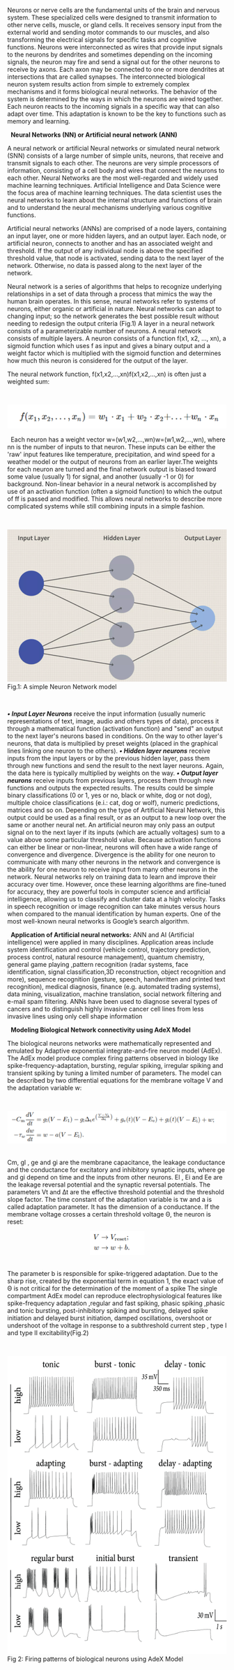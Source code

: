 Neurons or nerve cells are the fundamental units of the brain and nervous system. These specialized cells were designed to transmit information to other nerve cells, muscle, or gland cells. It receives sensory input from the external world and sending motor commands to our muscles, and also transforming the electrical signals for specific tasks and cognitive functions. Neurons were interconnected as wires that provide input signals to the neurons by dendrites and sometimes depending on the incoming signals, the neuron may fire and send a signal out for the other neurons to receive by axons. Each axon may be connected to one or more dendrites at intersections that are called synapses. The interconnected biological neuron system results action from simple to extremely complex mechanisms and it forms biological neural networks. The behavior of the system is determined by the ways in which the neurons are wired together. Each neuron reacts to the incoming signals in a specific way that can also adapt over time. This adaptation is known to be the key to functions such as memory and learning.

&nbsp;
**Neural Networks (NN) or Artificial neural network (ANN)**
&nbsp;

A neural network or artificial Neural networks or simulated neural network (SNN) consists of a large number of simple units, neurons, that receive and transmit signals to each other. The neurons are very simple processors of information, consisting of a cell body and wires that connect the neurons to each other. Neural Networks are the most well-regarded and widely used machine learning techniques. Artificial Intelligence and Data Science were the focus area of machine learning techniques. The data scientist uses the neural networks to learn about the internal structure and functions of brain and to understand the neural mechanisms underlying various cognitive functions.

Artificial neural networks (ANNs) are comprised of a node layers, containing an input layer, one or more hidden layers, and an output layer. Each node, or artificial neuron, connects to another and has an associated weight and threshold. If the output of any individual node is above the specified threshold value, that node is activated, sending data to the next layer of the network. Otherwise, no data is passed along to the next layer of the network.

Neural network is a series of algorithms that helps to recognize underlying relationships in a set of data through a process that mimics the way the human brain operates. In this sense, neural networks refer to systems of neurons, either organic or artificial in nature. Neural networks can adapt to changing input; so the network generates the best possible result without needing to redesign the output criteria (Fig.1)
A layer in a neural network consists of a parameterizable number of neurons. A neural network consists of multiple layers. A neuron consists of a function f(x1, x2, ..., xn), a sigmoid function which uses f as input and gives a binary output and a weight factor which is multiplied with the sigmoid function and determines how much this neuron is considered for the output of the layer.

The neural network function, f(x1,x2,…,xn)f(x1,x2,…,xn) is often just a weighted sum:

&nbsp;
<center><img src="images/ntwrk1.png" title="" /></center>

&nbsp;
Each neuron has a weight vector w=(w1,w2,...,wn)w=(w1,w2,...,wn), where nn is the number of inputs to that neuron. These inputs can be either the 'raw' input features like temperature, precipitation, and wind speed for a weather model or the output of neurons from an earlier layer.The weights for each neuron are turned and the final network output is biased toward some value (usually 1) for signal, and another (usually -1 or 0) for background. Non-linear behavior in a neural network is accomplished by use of an activation function (often a sigmoid function) to which the output of ff is passed and modified. This allows neural networks to describe more complicated systems while still combining inputs in a simple fashion.

&nbsp;
<center><img src="images/ntwrk2.png" title="" /></center>
Fig.1: A simple Neuron Network model

&nbsp;

***• Input Layer Neurons*** receive the input information (usually numeric representations of text, image, audio and others types of data), process it through a mathematical function (activation function) and "send" an output to the next layer's neurons based in conditions. On the way to other layer's neurons, that data is multiplied by preset weights (placed in the graphical lines linking one neuron to the others).
***•	Hidden layer neurons*** receive inputs from the input layers or by the previous hidden layer, pass them through new functions and send the result to the next layer neurons. Again, the data here is typically multiplied by weights on the way.
***•	Output layer neurons*** receive inputs from previous layers, process them through new functions and outputs the expected results. The results could be simple binary classifications (0 or 1, yes or no, black or white, dog or not dog), multiple choice classifications (e.i.: cat, dog or wolf), numeric predictions, matrices and so on. Depending on the type of Artificial Neural Network, this output could be used as a final result, or as an output to a new loop over the same or another neural net.
An artificial neuron may only pass an output signal on to the next layer if its inputs (which are actually voltages) sum to a value above some particular threshold value. Because activation functions can either be linear or non-linear, neurons will often have a wide range of convergence and divergence. Divergence is the ability for one neuron to communicate with many other neurons in the network and convergence is the ability for one neuron to receive input from many other neurons in the network. 
Neural networks rely on training data to learn and improve their accuracy over time. However, once these learning algorithms are fine-tuned for accuracy, they are powerful tools in computer science and artificial intelligence, allowing us to classify and cluster data at a high velocity. Tasks in speech recognition or image recognition can take minutes versus hours when compared to the manual identification by human experts. One of the most well-known neural networks is Google’s search algorithm.

&nbsp;
**Application of Artificial neural networks:** ANN and AI (Artificial intelligence) were applied in many   disciplines. Application areas include system identification and control (vehicle control, trajectory prediction, process control, natural resource management), quantum chemistry, general game playing ,pattern recognition (radar systems, face identification, signal classification,3D reconstruction, object recognition and more), sequence recognition (gesture, speech, handwritten and printed text recognition), medical diagnosis, finance (e.g. automated trading systems), data mining, visualization, machine translation, social network filtering and e-mail spam filtering. ANNs have been used to diagnose several types of cancers and to distinguish highly invasive cancer cell lines from less invasive lines using only cell shape information
 
 &nbsp;
 **Modeling Biological Network connectivity using AdeX Model**
 
The biological neurons networks were mathematically represented and emulated by Adaptive exponential integrate-and-fire neuron model (AdEx). The AdEx model produce complex firing patterns observed in biology like spike-frequency-adaptation, bursting, regular spiking, irregular spiking and transient spiking by tuning a limited number of parameters. The model can be described by two differential equations for the membrane voltage V and the adaptation variable w:

&nbsp;
<center><img src="images/ntwrk3.png" title="" /></center>
&nbsp;

Cm, gl , ge and gi are the membrane capacitance, the leakage conductance and the conductance for excitatory and inhibitory synaptic inputs, where ge and gi depend on time and the inputs from other neurons. El , Ei and Ee are the leakage reversal potential and the synaptic reversal potentials. The parameters Vt and ∆t are the effective threshold potential and the threshold slope factor. The time constant of the adaptation variable is τw and a is called adaptation parameter. It has the dimension of a conductance. If the membrane voltage crosses a certain threshold voltage Θ, the neuron is reset:
&nbsp;
<center><img src="images/ntwrk4.png" title="" /></center>
&nbsp;

The parameter b is responsible for spike-triggered adaptation. Due to the sharp rise, created by the exponential term in equation 1, the exact value of Θ is not critical for the determination of the moment of a spike
The single compartment AdEx model can reproduce electrophysiological features like spike-frequency adaptation ,regular and fast spiking, phasic spiking ,phasic and tonic bursting, post-inhibitory spiking and bursting, delayed spike initiation and delayed burst initiation, damped oscillations, overshoot or undershoot of the voltage in response to a subthreshold current step , type I and type II excitability(Fig.2)

&nbsp;
<center><img src="images/ntwrk5.png" title="" /></center>
Fig 2: Firing patterns of biological neurons using AdeX Model&nbsp;
&nbsp;


